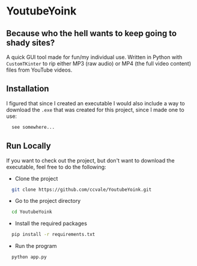 # YoutubeYoink

## Because who the hell wants to keep going to shady sites?

A quick GUI tool made for fun/my individual use. Written in Python with `CustomTKinter` to rip either MP3 (raw audio) or MP4 (the full video content) files from YouTube videos.

## Installation

I figured that since I created an executable I would also include a way to download the `.exe` that was created for this project, since I made one to use:

```bash
  see somewhere...
```

## Run Locally

If you want to check out the project, but don't want to download the executable, feel free to do the following:

- Clone the project

```bash
  git clone https://github.com/ccvale/YoutubeYoink.git
```

- Go to the project directory

```bash
  cd YoutubeYoink
```

- Install the required packages

```bash
  pip install -r requirements.txt
```

- Run the program

```bash
  python app.py
```